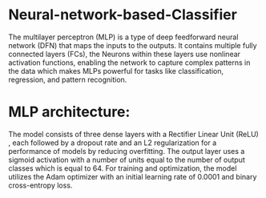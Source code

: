 # Neural-network-based-Classifier
The multilayer perceptron (MLP) is a type of deep feedforward neural network (DFN) that
maps the inputs to the outputs. It contains multiple fully connected layers (FCs), the Neurons
within these layers use nonlinear activation functions, enabling the network to capture
complex patterns in the data which makes MLPs powerful for tasks like classification,
regression, and pattern recognition.
# MLP architecture:
The model consists of three dense layers with a Rectifier Linear Unit (ReLU) , each followed by a dropout rate and an L2 regularization for a performance of
models by reducing overfitting. The output layer uses a sigmoid activation with a number of
units equal to the number of output classes which is equal to 64. For training and
optimization, the model utilizes the Adam optimizer with an initial learning rate of 0.0001 and
binary cross-entropy loss.
